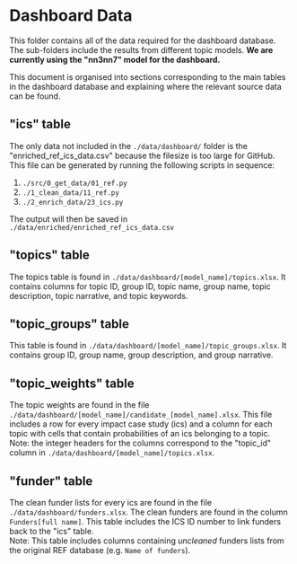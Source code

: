 # Dashboard Data

This folder contains all of the data required for the dashboard database. The sub-folders include the results from
different topic models. **We are currently using the "nn3nn7" model for the dashboard.**

This document is organised into sections corresponding to the main tables in the dashboard database and explaining where
the relevant source data can be found.

## "ics" table
The only data not included in the `./data/dashboard/` folder is the "enriched_ref_ics_data.csv" because the filesize is 
too large for GitHub. This file can be generated by running the following scripts in sequence:
1. `./src/0_get_data/01_ref.py`
2. `./1_clean_data/11_ref.py`
3. `./2_enrich_data/23_ics.py`

The output will then be saved in `./data/enriched/enriched_ref_ics_data.csv`

## "topics" table
The topics table is found in `./data/dashboard/[model_name]/topics.xlsx`. It contains columns for topic ID, group ID, 
topic name, group name, topic description, topic narrative, and topic keywords.

## "topic_groups" table
This table is found in `./data/dashboard/[model_name]/topic_groups.xlsx`. It contains group ID, group name, 
group description, and group narrative.

## "topic_weights" table
The topic weights are found in the file `./data/dashboard/[model_name]/candidate_[model_name].xlsx`. This file includes
a row for every impact case study (ics) and a column for each topic with cells that contain probabilities of an ics 
belonging to a topic. Note: the integer headers for the columns correspond to the "topic_id" column in 
`./data/dashboard/[model_name]/topics.xlsx`.

## "funder" table
The clean funder lists for every ics are found in the file `./data/dashboard/funders.xlsx`. The clean funders are found 
in the column `Funders[full name]`. This table includes the ICS ID number to link funders back to the "ics" table.  
Note: This table includes columns containing *uncleaned* funders lists from the original REF database (e.g. `Name of funders`).


